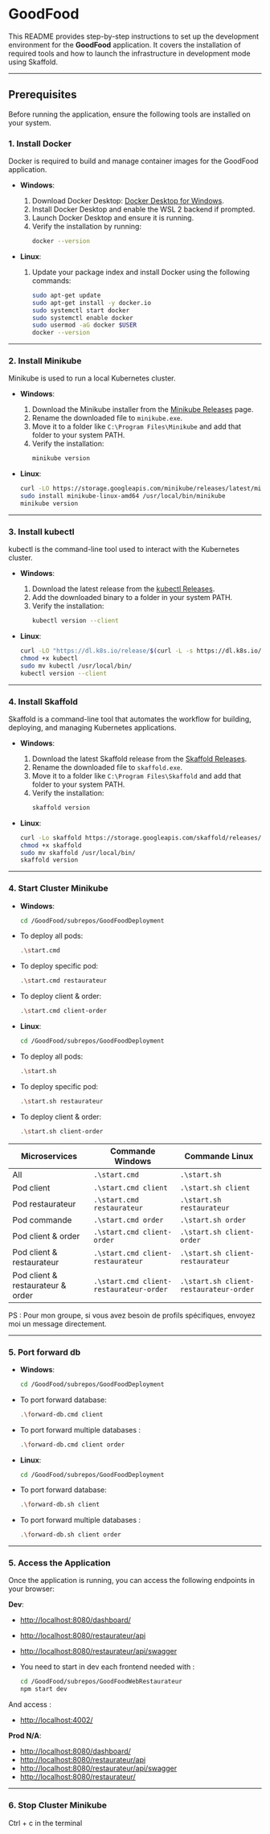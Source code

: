 # GoodFood

This README provides step-by-step instructions to set up the development environment for the **GoodFood** application. It covers the installation of required tools and how to launch the infrastructure in development mode using Skaffold.

---

## Prerequisites

Before running the application, ensure the following tools are installed on your system.

### 1. Install Docker

Docker is required to build and manage container images for the GoodFood application.

- **Windows**:
  1. Download Docker Desktop: [Docker Desktop for Windows](https://www.docker.com/products/docker-desktop).
  2. Install Docker Desktop and enable the WSL 2 backend if prompted.
  3. Launch Docker Desktop and ensure it is running.
  4. Verify the installation by running:
     ```bash
     docker --version
     ```

- **Linux**:
  1. Update your package index and install Docker using the following commands:
     ```bash
     sudo apt-get update
     sudo apt-get install -y docker.io
     sudo systemctl start docker
     sudo systemctl enable docker
     sudo usermod -aG docker $USER
     docker --version
     ```

---

### 2. Install Minikube

Minikube is used to run a local Kubernetes cluster.

- **Windows**:
  1. Download the Minikube installer from the [Minikube Releases](https://github.com/kubernetes/minikube/releases) page.
  2. Rename the downloaded file to `minikube.exe`.
  3. Move it to a folder like `C:\Program Files\Minikube` and add that folder to your system PATH.
  4. Verify the installation:
     ```bash
     minikube version
     ```

- **Linux**:
  ```bash
  curl -LO https://storage.googleapis.com/minikube/releases/latest/minikube-linux-amd64
  sudo install minikube-linux-amd64 /usr/local/bin/minikube
  minikube version

---

### 3. Install kubectl

kubectl is the command-line tool used to interact with the Kubernetes cluster.

- **Windows**:
  1. Download the latest release from the [kubectl Releases](https://kubernetes.io/docs/tasks/tools/).
  2. Add the downloaded binary to a folder in your system PATH.
  3. Verify the installation:
     ```bash
     kubectl version --client
     ```

- **Linux**:
  ```bash
  curl -LO "https://dl.k8s.io/release/$(curl -L -s https://dl.k8s.io/release/stable.txt)/bin/linux/amd64/kubectl"
  chmod +x kubectl
  sudo mv kubectl /usr/local/bin/
  kubectl version --client


---

### 4. Install Skaffold

Skaffold is a command-line tool that automates the workflow for building, deploying, and managing Kubernetes applications.

- **Windows**:
  1. Download the latest Skaffold release from the [Skaffold Releases](https://github.com/GoogleContainerTools/skaffold/releases).
  2. Rename the downloaded file to `skaffold.exe`.
  3. Move it to a folder like `C:\Program Files\Skaffold` and add that folder to your system PATH.
  4. Verify the installation:
     ```bash
     skaffold version
     ```

- **Linux**:
  ```bash
  curl -Lo skaffold https://storage.googleapis.com/skaffold/releases/latest/skaffold-linux-amd64
  chmod +x skaffold
  sudo mv skaffold /usr/local/bin/
  skaffold version

---

### 4. Start Cluster Minikube

- **Windows**:
    ```bash
    cd /GoodFood/subrepos/GoodFoodDeployment
- To deploy all pods:
    ```bash
    .\start.cmd
- To deploy specific pod:
    ```bash
    .\start.cmd restaurateur
- To deploy client & order:
    ```bash
    .\start.cmd client-order

- **Linux**:
    ```bash
    cd /GoodFood/subrepos/GoodFoodDeployment
- To deploy all pods:
    ```bash
    .\start.sh
- To deploy specific pod:
    ```bash
    .\start.sh restaurateur
- To deploy client & order:
    ```bash
    .\start.sh client-order

| Microservices     | Commande Windows                           | Commande Linux                             |
|-------------------|---------------------------------------------|--------------------------------------------|
| All      | `.\start.cmd`           | `.\start.sh`           |
| Pod client      | `.\start.cmd client`           | `.\start.sh client`           |
| Pod restaurateur   | `.\start.cmd restaurateur`        | `.\start.sh restaurateur`        |
| Pod commande      | `.\start.cmd order`           | `.\start.sh order`          |
| Pod client & order       | `.\start.cmd client-order`                    | `.\start.sh client-order`                    |
| Pod client & restaurateur     | `.\start.cmd client-restaurateur`                              | `.\start.sh client-restaurateur`                             |
| Pod client & restaurateur & order    | `.\start.cmd client-restaurateur-order`                              | `.\start.sh client-restaurateur-order`                             |

PS : Pour mon groupe, si vous avez besoin de profils spécifiques, envoyez moi un message directement.


---

### 5. Port forward db

- **Windows**:
    ```bash
    cd /GoodFood/subrepos/GoodFoodDeployment
- To port forward database:
    ```bash
    .\forward-db.cmd client
- To port forward multiple databases :
    ```bash
    .\forward-db.cmd client order

- **Linux**:
    ```bash
    cd /GoodFood/subrepos/GoodFoodDeployment
- To port forward database:
    ```bash
    .\forward-db.sh client
- To port forward multiple databases :
    ```bash
    .\forward-db.sh client order

---

### 5. Access the Application

Once the application is running, you can access the following endpoints in your browser:

**Dev**:
- [http://localhost:8080/dashboard/](http://localhost:8080/dashboard/)
- [http://localhost:8080/restaurateur/api](http://localhost:8080/restaurateur/api)
- [http://localhost:8080/restaurateur/api/swagger](http://localhost:8080/restaurateur/api/swagger)

- You need to start in dev each frontend needed with :

    ```bash
    cd /GoodFood/subrepos/GoodFoodWebRestaurateur
    npm start dev
And access :
- [http://localhost:4002/](http://localhost:4002/)

**Prod N/A**:
- [http://localhost:8080/dashboard/](http://localhost:8080/dashboard/)
- [http://localhost:8080/restaurateur/api](http://localhost:8080/restaurateur/api)
- [http://localhost:8080/restaurateur/api/swagger](http://localhost:8080/restaurateur/api/swagger)
- [http://localhost:8080/restaurateur/](http://localhost:8080/restaurateur/)

---

### 6. Stop Cluster Minikube

  Ctrl + c in the terminal